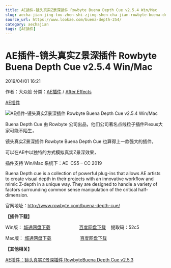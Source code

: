 ```yaml
---
title: AE插件-镜头真实Z景深插件 Rowbyte Buena Depth Cue v2.5.4 Win/Mac
slug: aecha-jian-jing-tou-zhen-shi-zjing-shen-cha-jian-rowbyte-buena-depth-cue-v2-5-4-win-mac
source_url: https://www.lookae.com/buena-depth-254/
category: aechajian
tags: [AE插件]
---
```

# AE插件-镜头真实Z景深插件 Rowbyte Buena Depth Cue v2.5.4 Win/Mac

2019/04/01 16:21

作者：大众脸
分类：[AE插件](https://www.lookae.com/after-effects/aechajian/) / [After Effects](https://www.lookae.com/after-effects/)

[AE插件](https://www.lookae.com/tag/ae%e6%8f%92%e4%bb%b6/)

![AE插件-镜头真实Z景深插件 Rowbyte Buena Depth Cue v2.5.4 Win/Mac](https://www.lookae.com/wp-content/uploads/2015/05/Depth-Cue-.jpg "AE插件-镜头真实Z景深插件 Rowbyte Buena Depth Cue v2.5.4 Win/Mac-LookAE.com")

Buena Depth Cue 由 Rowbyte 公司出品，他们公司著名点线粒子插件Plexus大家可能不陌生，

镜头真实Z景深插件 Rowbyte Buena Depth Cue 也算得上一款强大的插件，

可以在AE中以独特的方式模拟真实Z景深效果，

插件支持 Win/Mac 系统下：AE  CS5 – CC 2019

Buena Depth cue is a collection of powerful plug-ins that allows AE artists to create visual depth in their projects with an innovative workflow and mimic Z-depth in a unique way. They are designed to handle a variety of factors surrounding common sense manipulation of the critical half-dimension.

官网地址：http://www.rowbyte.com/buena-depth-cue/

**【插件下载】**

Win版： [城通网盘下载](https://lookae.ctfile.com/fs/680462-357956715)                       [百度网盘下载](https://pan.baidu.com/s/1OaOFk54g-xp8V_b6op1uIw)    提取码：52c5

Mac版： [城通网盘下载](https://lookae.ctfile.com/fs/680462-330005655)                       [百度网盘下载](https://pan.baidu.com/s/15HQkLlGM2136KNYnuvy7jA)

**【其他相关】**

[AE插件：镜头真实Z景深插件 RowbyteBuena Depth Cue v2.5.3](https://www.lookae.com/depth253/)
